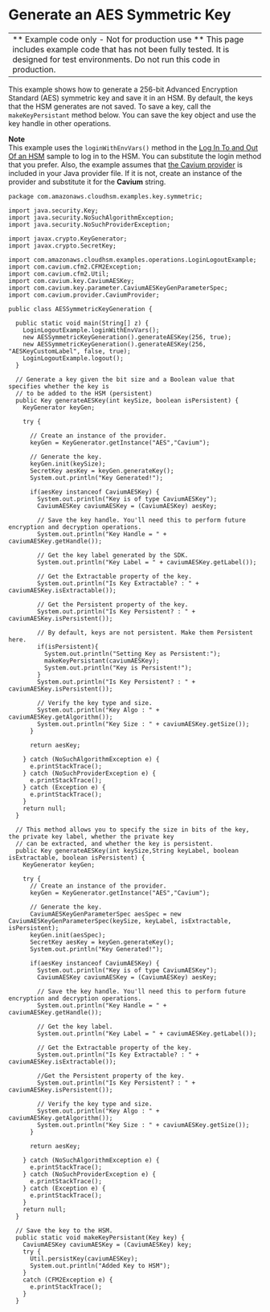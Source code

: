 # Generate an AES Symmetric Key<a name="java-sample-aes-key"></a>


|  | 
| --- |
|  \*\* Example code only \- Not for production use \*\* This page includes example code that has not been fully tested\. It is designed for test environments\. Do not run this code in production\.  | 

This example shows how to generate a 256\-bit Advanced Encryption Standard \(AES\) symmetric key and save it in an HSM\. By default, the keys that the HSM generates are not saved\. To save a key, call the `makeKeyPersistant` method below\. You can save the key object and use the key handle in other operations\. 

**Note**  
This example uses the `loginWithEnvVars()` method in the [Log In To and Out Of an HSM](java-sample-login.md) sample to log in to the HSM\. You can substitute the login method that you prefer\. Also, the example assumes that [the Cavium provider](use-cavium-provider.md) is included in your Java provider file\. If it is not, create an instance of the provider and substitute it for the **Cavium** string\. 

```
package com.amazonaws.cloudhsm.examples.key.symmetric;

import java.security.Key;
import java.security.NoSuchAlgorithmException;
import java.security.NoSuchProviderException;

import javax.crypto.KeyGenerator;
import javax.crypto.SecretKey;

import com.amazonaws.cloudhsm.examples.operations.LoginLogoutExample;
import com.cavium.cfm2.CFM2Exception;
import com.cavium.cfm2.Util;
import com.cavium.key.CaviumAESKey;
import com.cavium.key.parameter.CaviumAESKeyGenParameterSpec;
import com.cavium.provider.CaviumProvider;

public class AESSymmetricKeyGeneration {

  public static void main(String[] z) {
    LoginLogoutExample.loginWithEnvVars();
    new AESSymmetricKeyGeneration().generateAESKey(256, true);
    new AESSymmetricKeyGeneration().generateAESKey(256, "AESKeyCustomLabel", false, true);
    LoginLogoutExample.logout();
  }

  // Generate a key given the bit size and a Boolean value that specifies whether the key is
  // to be added to the HSM (persistent)
  public Key generateAESKey(int keySize, boolean isPersistent) {
    KeyGenerator keyGen;
    
    try {

      // Create an instance of the provider.
      keyGen = KeyGenerator.getInstance("AES","Cavium");
      
      // Generate the key.
      keyGen.init(keySize);
      SecretKey aesKey = keyGen.generateKey();
      System.out.println("Key Generated!");
      
      if(aesKey instanceof CaviumAESKey) {
        System.out.println("Key is of type CaviumAESKey");
        CaviumAESKey caviumAESKey = (CaviumAESKey) aesKey;
        
        // Save the key handle. You'll need this to perform future encryption and decryption operations.
        System.out.println("Key Handle = " + caviumAESKey.getHandle());
        
        // Get the key label generated by the SDK.
        System.out.println("Key Label = " + caviumAESKey.getLabel());
        
        // Get the Extractable property of the key.
        System.out.println("Is Key Extractable? : " + caviumAESKey.isExtractable());
        
        // Get the Persistent property of the key.
        System.out.println("Is Key Persistent? : " + caviumAESKey.isPersistent());
        
        // By default, keys are not persistent. Make them Persistent here.
        if(isPersistent){
          System.out.println("Setting Key as Persistent:");
          makeKeyPersistant(caviumAESKey);
          System.out.println("Key is Persistent!");
        }
        System.out.println("Is Key Persistent? : " + caviumAESKey.isPersistent());

        // Verify the key type and size.
        System.out.println("Key Algo : " + caviumAESKey.getAlgorithm());
        System.out.println("Key Size : " + caviumAESKey.getSize());
      }
      
      return aesKey;
      
    } catch (NoSuchAlgorithmException e) {
      e.printStackTrace();
    } catch (NoSuchProviderException e) {
      e.printStackTrace();
    } catch (Exception e) {
      e.printStackTrace();
    } 
    return null;
  }

  // This method allows you to specify the size in bits of the key, the private key label, whether the private key 
  // can be extracted, and whether the key is persistent.
  public Key generateAESKey(int keySize,String keyLabel, boolean isExtractable, boolean isPersistent) {
    KeyGenerator keyGen;
    
    try {
      // Create an instance of the provider.
      keyGen = KeyGenerator.getInstance("AES","Cavium");
      
      // Generate the key.
      CaviumAESKeyGenParameterSpec aesSpec = new CaviumAESKeyGenParameterSpec(keySize, keyLabel, isExtractable, isPersistent);
      keyGen.init(aesSpec);
      SecretKey aesKey = keyGen.generateKey();
      System.out.println("Key Generated!");
      
      if(aesKey instanceof CaviumAESKey) {
        System.out.println("Key is of type CaviumAESKey");
        CaviumAESKey caviumAESKey = (CaviumAESKey) aesKey;
        
        // Save the key handle. You'll need this to perform future encryption and decryption operations.
        System.out.println("Key Handle = " + caviumAESKey.getHandle());
        
        // Get the key label. 
        System.out.println("Key Label = " + caviumAESKey.getLabel());
        
        // Get the Extractable property of the key.
        System.out.println("Is Key Extractable? : " + caviumAESKey.isExtractable());
        
        //Get the Persistent property of the key.
        System.out.println("Is Key Persistent? : " + caviumAESKey.isPersistent());

        // Verify the key type and size.
        System.out.println("Key Algo : " + caviumAESKey.getAlgorithm());
        System.out.println("Key Size : " + caviumAESKey.getSize());
      }
      
      return aesKey;
      
    } catch (NoSuchAlgorithmException e) {
      e.printStackTrace();
    } catch (NoSuchProviderException e) {
      e.printStackTrace();
    } catch (Exception e) {
      e.printStackTrace();
    } 
    return null;
  }

  // Save the key to the HSM.
  public static void makeKeyPersistant(Key key) {
    CaviumAESKey caviumAESKey = (CaviumAESKey) key;
    try {
      Util.persistKey(caviumAESKey);
      System.out.println("Added Key to HSM");
    } 
    catch (CFM2Exception e) {
      e.printStackTrace();
    }
  }
```